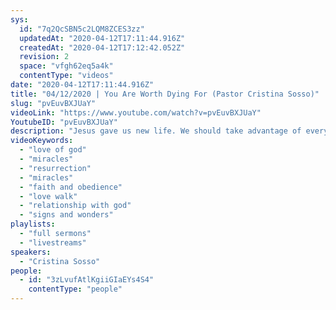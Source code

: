 ```yaml
---
sys:
  id: "7q2QcSBN5c2LQM8ZCES3zz"
  updatedAt: "2020-04-12T17:11:44.916Z"
  createdAt: "2020-04-12T17:12:42.052Z"
  revision: 2
  space: "vfgh62eq5a4k"
  contentType: "videos"
date: "2020-04-12T17:11:44.916Z"
title: "04/12/2020 | You Are Worth Dying For (Pastor Cristina Sosso)"
slug: "pvEuvBXJUaY"
videoLink: "https://www.youtube.com/watch?v=pvEuvBXJUaY"
YoutubeID: "pvEuvBXJUaY"
description: "Jesus gave us new life. We should take advantage of every opportunity God has for us even during this quarantine season. This sermon was delivered by Pastor Cristina Sosso at Freedom Fellowship Church International on April 4, 2020."
videoKeywords:
  - "love of god"
  - "miracles"
  - "resurrection"
  - "miracles"
  - "faith and obedience"
  - "love walk"
  - "relationship with god"
  - "signs and wonders"
playlists:
  - "full sermons"
  - "livestreams"
speakers:
  - "Cristina Sosso"
people:
  - id: "3zLvufAtlKgiiGIaEYs4S4"
    contentType: "people"
---
```

